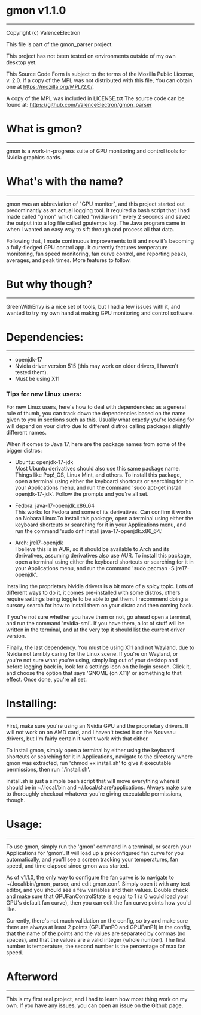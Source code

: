 
# gmon v1.1.0
___

Copyright (c) ValenceElectron

This file is part of the gmon_parser project.

This project has not been tested on environments outside of my own desktop yet.

This Source Code Form is subject to the terms of the Mozilla Public
License, v. 2.0. If a copy of the MPL was not distributed with this
file, You can obtain one at https://mozilla.org/MPL/2.0/.

A copy of the MPL was included in LICENSE.txt
The source code can be found at: https://github.com/ValenceElectron/gmon_parser


# What is gmon?
___

gmon is a work-in-progress suite of GPU monitoring and control tools for Nvidia graphics cards.

# What's with the name?
___

gmon was an abbreviation of "GPU monitor", and this project started  out predominantly as an actual logging tool. It required a bash script that I had made called "gmon" which called "nvidia-smi"
every 2 seconds and saved the output into a log file called gputemps.log. The Java program came in when I wanted an easy way to sift through and process all that data.

Following that, I made continuous improvements to it and now it's becoming a fully-fledged GPU control app.
It currently features temperature monitoring, fan speed monitoring, fan curve control, and reporting peaks, averages, and peak times. More features to follow.

# But why though? 
___

GreenWithEnvy is a nice set of tools, but I had a few issues with it, and wanted to try my own hand at making GPU monitoring
and control software.

# Dependencies: 
___

- openjdk-17
- Nvidia driver version 515 (this may work on older drivers, I haven't tested them).
- Must be using X11

### Tips for new Linux users:

For new Linux users, here's how to deal with dependencies: as a general rule of thumb, you can
track down the dependencies based on the name given to you in sections such as this. Usually what
exactly you're looking for will depend on your distro due to different distros calling packages slightly
different names.

When it comes to Java 17, here are the package names from some of the bigger distros:

- Ubuntu: openjdk-17-jdk <br>
  Most Ubuntu derivatives should also use this same package name. Things like Pop!_OS, Linux Mint,
  and others. To install this package, open a terminal using either the keyboard shortcuts or searching
  for it in your Applications menu, and run the command 'sudo apt-get install openjdk-17-jdk'. Follow
  the prompts and you're all set.

- Fedora: java-17-openjdk.x86_64 <br>
  This works for Fedora and some of its derivatives. Can confirm it works on Nobara Linux.To install
  this package, open a terminal using either the keyboard shortcuts or searching for it in your
  Applications menu, and run the command 'sudo dnf install java-17-openjdk.x86_64.'

- Arch:   jre17-openjdk <br>
  I believe this is in AUR, so it should be available to Arch and its derivatives, assuming derivatives
  also use AUR. To install this package, open a terminal using either the keyboard shortcuts or
  searching for it in your Applications menu, and run the command 'sudo pacman -S jre17-openjdk'.

Installing the proprietary Nvidia drivers is a bit more of a spicy topic. Lots of different ways to do it,
it comes pre-installed with some distros, others require settings being toggle to be able to get them. I
recommend doing a cursory search for how to install them on your distro and then coming back.

If you're not sure whether you have them or not, go ahead open a terminal, and run the command 'nvidia-smi'.
If you have them, a lot of stuff will be written in the terminal, and at the very top it should list the
current driver version.

Finally, the last dependency. You must be using X11 and not Wayland, due to Nvidia not terribly caring for
the Linux scene. If you're on Wayland, or you're not sure what you're using, simply log out of your
desktop and before logging back in, look for a settings icon on the login screen. Click it, and choose the
option that says 'GNOME (on X11)' or something to that effect. Once done, you're all set.


# Installing:
___

First, make sure you're using an Nvidia GPU and the proprietary drivers. It will not work on an AMD card,
and I haven't tested it on the Nouveau drivers, but I'm fairly certain it won't work with that either.

To install gmon, simply open a terminal by either using the keyboard shortcuts or searching for it in
Applications, navigate to the directory where gmon was extracted, run 'chmod +x install.sh' to give it
executable permissions, then run './install.sh'.

install.sh is just a simple bash script that will move everything where it should be in ~/.local/bin and
~/.local/share/applications. Always make sure to thoroughly checkout whatever you're giving executable
permissions, though.


# Usage: 
___

To use gmon, simply run the 'gmon' command in a terminal, or search your Applications for 'gmon'. It will
load up a preconfigured fan curve for you automatically, and you'll see a screen tracking your temperatures,
fan speed, and time elapsed since gmon was started.

As of v1.1.0, the only way to configure the fan curve is to navigate to ~/.local/bin/gmon_parser, and
edit gmon.conf. Simply open it with any text editor, and you should see a few variables and their values.
Double check and make sure that GPUFanControlState is equal to 1 (a 0 would load your GPU's default fan
curve), then you can edit the fan curve points how you'd like.

Currently, there's not much validation on the config, so try and make sure there are always at least 2
points (GPUFanP0 and GPUFanP1) in the config, that the name of the points and the values are separated by
commas (no spaces), and that the values are a valid integer (whole number). The first number is temperature,
the second number is the percentage of max fan speed.

# Afterword
___

This is my first real project, and I had to learn how most thing work on my own. If you have any issues,
you can open an issue on the Github page.
